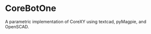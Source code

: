 CoreBotOne
==========

A parametric implementation of CoreXY using textcad, pyMagpie, and OpenSCAD.
